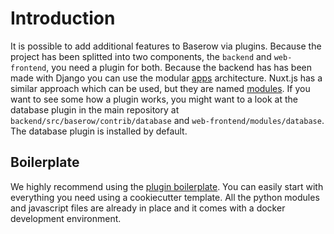 # Introduction

It is possible to add additional features to Baserow via plugins. Because the project
has been splitted into two components, the `backend` and `web-frontend`, you need a 
plugin for both. Because the backend has has been made with Django you can use the 
modular [apps](https://docs.djangoproject.com/en/2.2/ref/applications/) architecture.
Nuxt.js has a similar approach which can be used, but they are named 
[modules](https://nuxtjs.org/guide/modules). If you want to see some how a plugin 
works, you might want to a look at the database plugin in the main repository at 
`backend/src/baserow/contrib/database` and `web-frontend/modules/database`. The
database plugin is installed by default.

## Boilerplate

We highly recommend using the [plugin boilerplate](./boilerplate.md). You can easily 
start with everything you need using a cookiecutter template. All the python modules 
and javascript files are already in place and it comes with a docker development 
environment.

